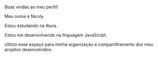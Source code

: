 Boas vindas ao meu perfil!

 Meu nome é Nicoly
 
Estou estudando na Alura.

Estou me desenvolvendo na linguagem JavaScript.

Utilizo esse espaço para minha organização e compartilhamento dos meu projetos desenvolvidos.

